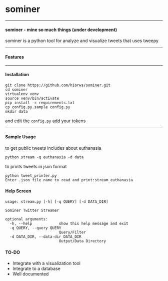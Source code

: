 # sominer

----
#### sominer  - mine so much things (under development)
sominer is a python tool for analyze and visualize tweets that uses tweepy

---
#### Features

----

#### Installation

```
git clone https://github.com/hiorws/sominer.git
cd sominer
virtualenv venv
source venv/bin/activate
pip install -r requirements.txt
cp config.py.sample config.py
mkdir data
```
and edit the `config.py` add your tokens

----
#### Sample Usage

to get public tweets includes about euthanasia

```
python stream -q euthanasia -d data
```

to prints tweets in json format

```
python tweet_printer.py
Enter .json file name to read and print:stream_euthanasia
```


#### Help Screen
```
usage: stream.py [-h] [-q QUERY] [-d DATA_DIR]

Sominer Twitter Streamer

optional arguments:
  -h, --help            show this help message and exit
  -q QUERY, --query QUERY
                        Query/Filter
  -d DATA_DIR, --data-dir DATA_DIR
                        Output/Data Directory
```

#### TO-DO
- Integrate with a visualization tool
- Integrate to a database
- Well documented




